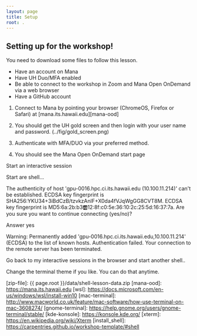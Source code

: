 ```yaml
---
layout: page
title: Setup
root: .
---
```


## Setting up for the workshop!
You need to download some files to follow this lesson.
* Have an account on Mana
* Have UH Duo/MFA enabled
* Be able to connect to the workshop in Zoom and Mana Open OnDemand via a web browser
* Have a GitHub account

1. Connect to Mana by pointing your browser (ChromeOS, Firefox or Safari) at [mana.its.hawaii.edu][mana-ood]
4. You should get the UH gold screen and then login with your user name and password.
(../fig/gold_screen.png)

6. Authenticate with MFA/DUO via your preferred method.
7. You should see the Mana Open OnDemand start page

Start an interactive session

Start are shell...

The authenticity of host 'gpu-0016.hpc.ci.its.hawaii.edu (10.100.11.214)' can't be established.
ECDSA key fingerprint is SHA256:YKU34+3iBdCzB/tzvkzAnlF+X0da4fVJqWgGG8CVT8M.
ECDSA key fingerprint is MD5:6a:2b:b3:ab:12:8f:c0:5e:36:10:2c:25:5d:16:37:7a.
Are you sure you want to continue connecting (yes/no)?                                           

Answer
	yes

Warning: Permanently added 'gpu-0016.hpc.ci.its.hawaii.edu,10.100.11.214' (ECDSA) to the list of known hosts.
Authentication failed.
Your connection to the remote server has been terminated.

Go back to my interactive sessions in the browser and start another shell..

Change the terminal theme if you like.  You can do that anytime.




[zip-file]: {{ page.root }}/data/shell-lesson-data.zip
[mana-ood]: https://mana.its.hawaii.edu
[wsl]: https://docs.microsoft.com/en-us/windows/wsl/install-win10
[mac-terminal]: http://www.macworld.co.uk/feature/mac-software/how-use-terminal-on-mac-3608274/
[gnome-terminal]: https://help.gnome.org/users/gnome-terminal/stable/
[kde-konsole]: https://konsole.kde.org/
[xterm]: https://en.wikipedia.org/wiki/Xterm
[install_shell]: https://carpentries.github.io/workshop-template/#shell
